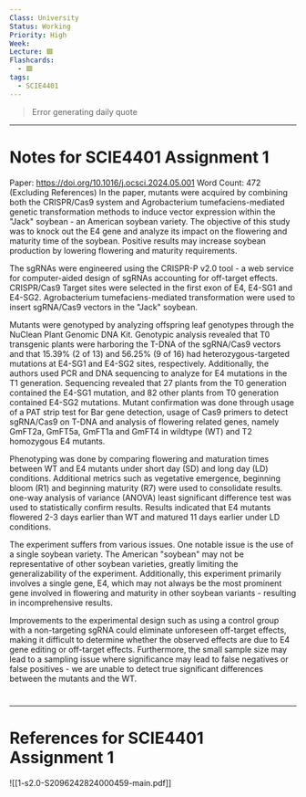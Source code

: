 ```yaml
---
Class: University
Status: Working
Priority: High
Week: 
Lecture: 🟩
Flashcards:
  - 🟩
tags:
  - SCIE4401
---
```

> Error generating daily quote

---
# Notes for SCIE4401 Assignment 1
Paper: https://doi.org/10.1016/j.ocsci.2024.05.001
Word Count: 472 (Excluding References)
In the paper, mutants were acquired by combining both the CRISPR/Cas9 system and Agrobacterium tumefaciens-mediated genetic transformation methods to induce vector expression within the "Jack" soybean - an American soybean variety. The objective of this study was to knock out the E4 gene and analyze its impact on the flowering and maturity time of the soybean. Positive results may increase soybean production by lowering flowering and maturity requirements.

The sgRNAs were engineered using the CRISPR-P v2.0 tool - a web service for computer-aided design of sgRNAs accounting for off-target effects. CRISPR/Cas9 Target sites were selected in the first exon of E4, E4-SG1 and E4-SG2. Agrobacterium tumefaciens-mediated transformation were used to insert sgRNA/Cas9 vectors in the "Jack" soybean.

Mutants were genotyped by analyzing offspring leaf genotypes through the NuClean Plant Genomic DNA Kit.  Genotypic analysis revealed that T0 transgenic plants were harboring the T-DNA of the sgRNA/Cas9 vectors and that 15.39% (2 of 13) and 56.25% (9 of 16) had heterozygous-targeted mutations at E4-SG1 and E4-SG2 sites, respectively. Additionally, the authors used PCR and DNA sequencing to analyze for E4 mutations in the T1 generation. Sequencing revealed that 27 plants from the T0 generation contained the E4-SG1 mutation, and 82 other plants from T0 generation contained E4-SG2 mutations. Mutant confirmation was done through usage of a PAT strip test for Bar gene detection, usage of Cas9 primers to detect sgRNA/Cas9 on T-DNA and analysis of flowering related genes, namely GmFT2a, GmFT5a, GmFT1a and GmFT4 in wildtype (WT) and T2 homozygous E4 mutants.

Phenotyping was done by comparing flowering and maturation times between WT and E4 mutants under short day (SD) and long day (LD) conditions. Additional metrics such as vegetative emergence, beginning bloom (R1) and beginning maturity (R7) were used to consolidate results. one-way analysis of variance (ANOVA) least significant difference test was used to statistically confirm results. Results indicated that E4 mutants flowered 2-3 days earlier than WT and matured 11 days earlier under LD conditions.

The experiment suffers from various issues. One notable issue is the use of a single soybean variety. The American "soybean" may not be representative of other soybean varieties, greatly limiting the generalizability of the experiment. Additionally, this experiment primarily involves a single gene, E4, which may not always be the most prominent gene involved in flowering and maturity in other soybean variants - resulting in incomprehensive results. 

Improvements to the experimental design such as using a control group with a non-targeting sgRNA could eliminate unforeseen off-target effects, making it difficult to determine whether the observed effects are due to E4 gene editing or off-target effects. Furthermore, the small sample size may lead to a sampling issue where significance may lead to false negatives or false positives - we are unable to detect true significant differences between the mutants and the WT.
# 

---
# References for SCIE4401 Assignment 1
![[1-s2.0-S2096242824000459-main.pdf]]